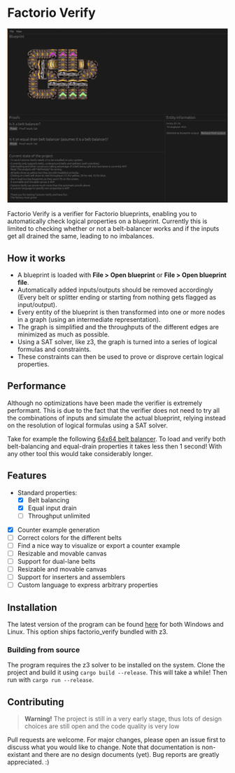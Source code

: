 # Factorio Verify
![](teaser.png)

Factorio Verify is a verifier for Factorio blueprints, enabling you to automatically check logical properties on a blueprint.
Currently this is limited to checking whether or not a belt-balancer works and if the inputs get all drained the same, leading to no imbalances.

## How it works
 - A blueprint is loaded with **File > Open blueprint** or **File > Open blueprint file**.
 - Automatically added inputs/outputs should be removed accordingly (Every belt or splitter ending or starting from nothing gets flagged as input/output).
 - Every entity of the blueprint is then transformed into one or more nodes in a graph (using an intermediate representation).
 - The graph is simplified and the throughputs of the different edges are minimized as much as possible.
 - Using a SAT solver, like z3, the graph is turned into a series of logical formulas and constraints.
 - These constraints can then be used to prove or disprove certain logical properties.

## Performance

Although no optimizations have been made the verifier is extremely performant. This is due to the fact that the verifier does not need to try all the combinations of inputs and simulate the actual blueprint, relying instead on the resolution of logical formulas using a SAT solver.

Take for example the following [64x64 belt balancer](https://fbe.teoxoy.com/?source=https://www.factorio.school/api/blueprintData/322abb92820177a1d15d3d7dea13353bae52a723/position/14). To load and verify both belt-balancing and equal-drain properties it takes less then 1 second! With any other tool this would take considerably longer.


## Features

 - Standard properties:
   - [x] Belt balancing
   - [x] Equal input drain
   - [ ] Throughput unlimited
 - [x] Counter example generation 
 - [ ] Correct colors for the different belts
 - [ ] Find a nice way to visualize or export a counter example
 - [ ] Resizable and movable canvas
 - [ ] Support for dual-lane belts
 - [ ] Resizable and movable canvas
 - [ ] Support for inserters and assemblers
 - [ ] Custom language to express arbitrary properties

## Installation

The latest version of the program can be found [here](https://github.com/alegnani/factorio_verify/releases) for both Windows and Linux. 
This option ships factorio_verify bundled with z3.

### Building from source

The program requires the z3 solver to be installed on the system.
Clone the project and build it using `cargo build --release`. This will take a while!
Then run with `cargo run --release`.

## Contributing

> **Warning!**
> The project is still in a very early stage, thus lots of design choices are still open and the code quality is very low

Pull requests are welcome. For major changes, please open an issue first to discuss what you would like to change. Note that documentation is non-existant and there are no design documents (yet).
Bug reports are greatly appreciated. :)